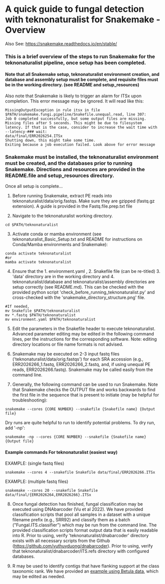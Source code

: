# A quick guide to fungal detection with teknonaturalist for Snakemake - Overview
Also See: https://snakemake.readthedocs.io/en/stable/

### This is a brief overview of the steps to run Snakemake for the teknonaturalist pipeline, once setup has been completed. 
#### Note that all Snakemake setup, teknonaturalist environment creation, and database and assembly setup must be complete, and requisite files must be in the working directory. (see README and setup_resources)

Also note that Snakemake is likely to trigger an alarm for ITSx upon completion. This error message may be ignored. It will read like this: <br>
```
MissingOutputException in rule itsx in file $PATH/snakemake.fungi.pipeline/Snakefile.unequal.read, line 307:
Job 0 completed successfully, but some output files are missing. Missing files after 5 seconds. This might be due to filesystem latency. If that is the case, consider to increase the wait time with --latency-### wait:
data/final/ERR2026254.ITSx
Shutting down, this might take some time.
Exiting because a job execution failed. Look above for error message
```

### Snakemake must be installed, the teknonaturalist environment must be created, and the databases prior to running Snakemake. Directions and resources are provided in the README.file and setup_resources directory.  
Once all setup is complete...

1. Before running Snakemake, extract PE reads into teknonaturalist/data/orig.fastqs. Make sure they are gzipped (fastq.gz extension). A guide is provided in the Fastq.file.prep.txt file

2. Navigate to the teknonaturalist working directory.
```
cd $PATH/teknonaturalist
```

3. Activate conda or mamba environment (see teknonaturalist_Basic_Setup.txt and README for instructions on Conda/Mamba environments and Snakemake):
```
conda activate teknonaturalist
#or
mamba activate teknonaturalist
```

4. Ensure that the 1. environment.yaml , 2. Snakefile file (can be re-titled) 3. 'data' directory are in the working directory and 4. teknonaturalist/database and teknonaturalist/assembly directories are setup correctly (see README.md). This can be checked with the provided python script 'check_before_running_teknonaturalist.py' and cross-checked with the 'snakemake_directory_structure.png' file.
```
#If needed,
mv Snakefile $PATH/teknonaturalist
mv *.fastq $PATH/teknonaturalist
mv environment.yaml $PATH/teknonaturalist
```

5. Edit the parameters in the Snakefile header to execute teknonaturalist. Advanced parameter editing may be edited in the following command lines, per the instructions for the corresponding software. Note: editing directory locations or file name formats is not advised.

6. Snakemake may be executed on 2-3 input fastq files ('teknonaturalist/data/orig.fastqs') for each SRA accession (e.g., ERR2026266_1.fastq, ERR2026266_2.fastq, and, if using unequal PE reads, ERR2026266.fastq). Snakemake may be called easily from the command line.

7. Generally, the following command can be used to run Snakemake. Note that Snakemake checks the OUTPUT file and works backwards to find the first file in the sequence that is present to initiate (may be helpful for troubleshooting):
```
snakemake --cores {CORE NUMBER} --snakefile {Snakefile name} {Output file}
```

Dry runs are quite helpful to run to identify potential problems. To dry run, add '-np':
```
snakemake -np --cores {CORE NUMBER} --snakefile {Snakefile name} {Output file}
```

#### Example commands For teknonaturalist (easiest way) <br>

EXAMPLE: (single fastq files)
```
snakemake --cores 4 --snakefile Snakefile data/final/ERR2026266.ITSx
```
EXAMPLE: (multiple fastq files)
```
snakemake --cores 20 --snakefile Snakefile data/final/{ERR2026264,ERR2026266}.ITSx
```

8. Once fungal detection has finished, fungal classification may be executed using DNAbarcoder (Vu et al 2022). We have provided classification scripts that pool all samples in a dataset with a unique filename prefix (e.g., SRR92) and classify them as a batch ("Fungal.ITS.classifier") which may be run from the command line. The provided classification scripts format output data that is easily readable into R. Prior to using, verify 'teknonaturalist/dnabarcoder' directory exists with all necessary scripts from the Github (https://github.com/vuthuyduong/dnabarcoder). Prior to using, verify that teknonaturalist/dnabarcoder/ITS.refs directory with configured databases. 

9. R may be used to identify contigs that have flanking support at the class taxonomic rank. We have provided an [example using Betula data](https://github.com/nicholasbard/tekno-manuscript-analysis/blob/main/analyze.5.8S.R), which may be edited as needed.

